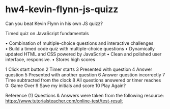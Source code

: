 # hw4-kevin-flynn-js-quizz
Can you beat Kevin Flynn in his own JS quizz?

Timed quiz on JavaScript fundamentals

• Combination of multiple-choice questions and interactive challenges
• Build a timed code quiz with multiple-choice questions
• Dynamically updated HTML and CSS powered by JavaScript
• Clean and polished user interface, responsive.
• Stores high scores

1 Click start button
2 Timer starts
3 Presented with question
4 Answer question
5 Presented with another question
6 Answer question incorrectly
7 Time subtracted from the clock
8 All questions answered or timer reaches 0: Game Over
9 Save my initials and score
10 Play Again?

Reference
(1) Questions & Answers were taken from the following resource: https://www.tutorialsteacher.com/online-test/test-result